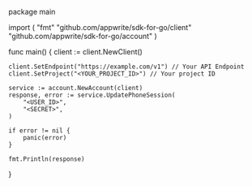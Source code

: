 package main

import (
    "fmt"
    "github.com/appwrite/sdk-for-go/client"
    "github.com/appwrite/sdk-for-go/account"
)

func main() {
    client := client.NewClient()

    client.SetEndpoint("https://example.com/v1") // Your API Endpoint
    client.SetProject("<YOUR_PROJECT_ID>") // Your project ID

    service := account.NewAccount(client)
    response, error := service.UpdatePhoneSession(
        "<USER_ID>",
        "<SECRET>",
    )

    if error != nil {
        panic(error)
    }

    fmt.Println(response)
}
